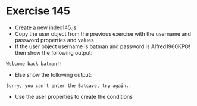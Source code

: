 # Exercise 145

- Create a new index145.js
- Copy the user object from the previous exercise with the username and password properties and values
- If the user object username is batman and password is Alfred1960KPO! then show the following output:

```
Welcome back batman!!
```

- Else show the following output:

```
Sorry, you can't enter the Batcave, try again..
```

- Use the user properties to create the conditions
